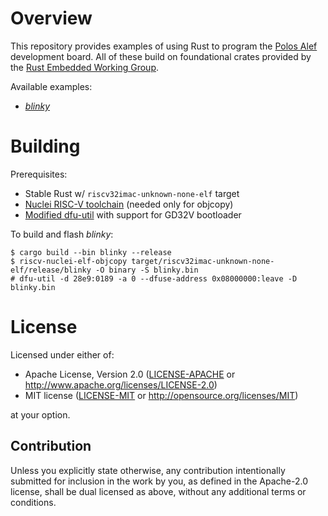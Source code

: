# Overview

This repository provides examples of using Rust to program the [Polos Alef]
development board. All of these build on foundational crates provided by the
[Rust Embedded Working Group].

Available examples:

* [*blinky*](./src/blinky.rs)

[Polos Alef]: https://www.analoglamb.com/product/polos-gd32v-alef-board-risc-v-mcu-board/
[Rust Embedded Working Group]: https://github.com/rust-embedded/wg

# Building

Prerequisites:

* Stable Rust w/ `riscv32imac-unknown-none-elf` target
* [Nuclei RISC-V toolchain] (needed only for objcopy)
* [Modified dfu-util] with support for GD32V bootloader

To build and flash *blinky*:

```
$ cargo build --bin blinky --release
$ riscv-nuclei-elf-objcopy target/riscv32imac-unknown-none-elf/release/blinky -O binary -S blinky.bin
# dfu-util -d 28e9:0189 -a 0 --dfuse-address 0x08000000:leave -D blinky.bin
```

[Nuclei RISC-V toolchain]: https://nucleisys.com/download.php
[Modified dfu-util]: https://github.com/riscv-mcu/gd32-dfu-utils

# License

Licensed under either of:

* Apache License, Version 2.0
  ([LICENSE-APACHE](LICENSE-APACHE) or http://www.apache.org/licenses/LICENSE-2.0)
* MIT license
  ([LICENSE-MIT](LICENSE-MIT) or http://opensource.org/licenses/MIT)

at your option.

## Contribution

Unless you explicitly state otherwise, any contribution intentionally submitted
for inclusion in the work by you, as defined in the Apache-2.0 license, shall be
dual licensed as above, without any additional terms or conditions.
